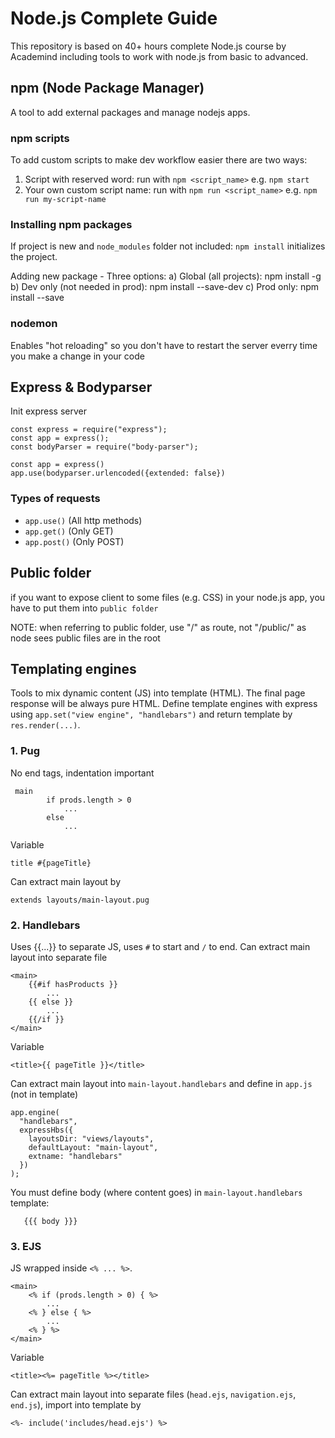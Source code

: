 # Node.js Complete Guide

This repository is based on 40+ hours complete Node.js course by Academind including tools to work with node.js from basic to advanced.

## npm (Node Package Manager)

A tool to add external packages and manage nodejs apps.

### npm scripts

To add custom scripts to make dev workflow easier there are two ways:

1. Script with reserved word: run with `npm <script_name>` e.g. `npm start`
2. Your own custom script name: run with `npm run <script_name>` e.g. `npm run my-script-name`

### Installing npm packages

If project is new and `node_modules` folder not included: `npm install` initializes the project.

Adding new package - Three options:
a) Global (all projects): npm install <package> -g
b) Dev only (not needed in prod): npm install <package> --save-dev
c) Prod only: npm install <package> --save

### nodemon

Enables "hot reloading" so you don't have to restart the server everry time you make a change in your code

## Express & Bodyparser

Init express server

```
const express = require("express");
const app = express();
const bodyParser = require("body-parser");

const app = express()
app.use(bodyparser.urlencoded({extended: false})
```

### Types of requests

- `app.use()` (All http methods)
- `app.get()` (Only GET)
- `app.post()` (Only POST)

## Public folder

if you want to expose client to some files (e.g. CSS) in your node.js app, you have to put them into `public folder`

NOTE: when referring to public folder, use "/" as route, not "/public/" as node sees public files are in the root

## Templating engines

Tools to mix dynamic content (JS) into template (HTML). The final page response will be always pure HTML. Define template engines with express using `app.set("view engine", "handlebars")` and return template by `res.render(...)`.

### 1. Pug

No end tags, indentation important

```
 main
        if prods.length > 0
            ...
        else
            ...
```

Variable

```
title #{pageTitle}
```

Can extract main layout by

```
extends layouts/main-layout.pug
```

### 2. Handlebars

Uses {{...}} to separate JS, uses `#` to start and `/` to end. Can extract main layout into separate file

```
<main>
    {{#if hasProducts }}
        ...
    {{ else }}
        ...
    {{/if }}
</main>
```

Variable

```
<title>{{ pageTitle }}</title>
```

Can extract main layout into `main-layout.handlebars` and define in `app.js` (not in template)

```
app.engine(
  "handlebars",
  expressHbs({
    layoutsDir: "views/layouts",
    defaultLayout: "main-layout",
    extname: "handlebars"
  })
);
```

You must define body (where content goes) in `main-layout.handlebars` template:

```
   {{{ body }}}
```

### 3. EJS

JS wrapped inside `<% ... %>`.

```
<main>
    <% if (prods.length > 0) { %>
        ...
    <% } else { %>
        ...
    <% } %>
</main>
```

Variable

```
<title><%= pageTitle %></title>
```

Can extract main layout into separate files (`head.ejs`, `navigation.ejs`, `end.js`), import into template by

```
<%- include('includes/head.ejs') %>
```
